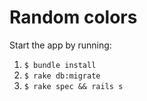 # Random colors

Start the app by running:

1. `$ bundle install`
1. `$ rake db:migrate`
1. `$ rake spec && rails s`
